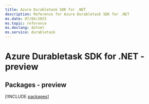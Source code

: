 ```yaml
---
title: Azure Durabletask SDK for .NET
description: Reference for Azure Durabletask SDK for .NET
ms.date: 07/04/2025
ms.topic: reference
ms.devlang: dotnet
ms.service: durabletask
---
```

# Azure Durabletask SDK for .NET - preview
## Packages - preview
[!INCLUDE [packages](durabletask-index.md)]
